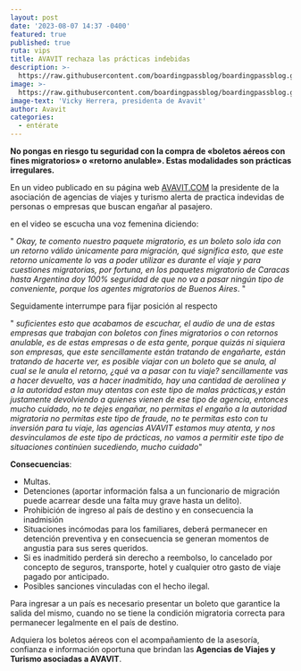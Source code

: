 ```yaml
---
layout: post
date: '2023-08-07 14:37 -0400'
featured: true
published: true
ruta: vips
title: AVAVIT rechaza las prácticas indebidas
description: >-
  https://raw.githubusercontent.com/boardingpassblog/boardingpassblog.github.io/main/assets/images/Vicky.jpg
image: >-
  https://raw.githubusercontent.com/boardingpassblog/boardingpassblog.github.io/main/assets/images/Vicky.jpg
image-text: 'Vicky Herrera, presidenta de Avavit'
author: Avavit
categories:
  - entérate
---
```

**No pongas en riesgo tu seguridad con la compra de «boletos aéreos con fines migratorios» o «retorno anulable». Estas modalidades son prácticas irregulares.**

En un video publicado en su página web [AVAVIT.COM](https://www.avavit.com/2023/08/avavit-rechaza-las-practicas-indebidas/) la presidente de la asociación de agencias de viajes y turismo alerta de practica indevidas de personas o empresas que buscan engañar al pasajero.

en el video se escucha una voz femenina diciendo:

" _Okay, te comento nuestro paquete migratorio, es un boleto solo ida con un retorno válido únicamente para migración, qué significa esto, que este retorno unicamente lo vas a poder utilizar es durante el viaje y para cuestiones migratorias, por fortuna, en los paquetes migratorio de Caracas hasta Argentina doy 100% seguridad de que no va a pasar ningún tipo de conveniente, porque los agentes migratorios de Buenos Aires_. "

Seguidamente interrumpe para fijar posición al respecto

" _suficientes esto que acabamos de escuchar, el audio de una de estas empresas que trabajan con boletos con fines migratorios o con retornos anulable, es de estas empresas o de esta gente, porque quizás ni siquiera son empresas, que este sencillamente están tratando de engañarte, están tratando de hacerte ver, es posible viajar con un boleto que se anula, al cual se le anula el retorno, ¿qué va a pasar con tu viaje? sencillamente vas a hacer devuelto, vas a hacer inadmitido, hay una cantidad de aerolínea y a la autoridad estan muy atentas con este tipo de malas prácticas,y están justamente devolviendo a quienes vienen de ese tipo de agencia, entonces mucho cuidado, no te dejes engañar, no permitas el engaño a la autoridad migratoria no permitas este tipo de fraude, no te permitas esto con tu inversión para tu viaje, las agencias AVAVIT estamos muy atenta, y nos desvinculamos de este tipo de prácticas, no vamos a permitir este tipo de situaciones continúen sucediendo, mucho cuidado_"

**Consecuencias**:

* Multas.
* Detenciones (aportar información falsa a un funcionario de migración puede acarrear desde una falta muy grave hasta un delito).
* Prohibición de ingreso al país de destino y en consecuencia la inadmisión
* Situaciones incómodas para los familiares, deberá permanecer en detención preventiva y en consecuencia se generan momentos de angustia para sus seres queridos.
* Si es inadmitido perderá sin derecho a reembolso, lo cancelado por concepto de seguros, transporte, hotel y cualquier otro gasto de viaje pagado por anticipado.
* Posibles sanciones vinculadas con el hecho ilegal.

Para ingresar a un país es necesario presentar un boleto que garantice la salida del mismo, cuando no se tiene la condición migratoria correcta para permanecer legalmente en el país de destino.

Adquiera los boletos aéreos con el acompañamiento de la asesoría, confianza e información oportuna que brindan las **Agencias de Viajes y Turismo asociadas a AVAVIT**.

